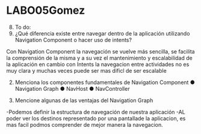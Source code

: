 # LABO05Gomez
8. To do:
1. ¿Qué diferencia existe entre navegar dentro de la aplicación utilizando
Navigation Component o hacer uso de intents?

Con Navigation Component la navegación se vuelve más sencilla, se facilita la comprensión de la
misma y a su vez el mantenimiento y escalabilidad de la aplicación en cambio con Intents la navegacion entre 
actividades no es muy clara y muchas veces puede ser mas dificl de ser escalable 


2. Menciona los componentes fundamentales de Navigation
Component
● Navigation Graph
● NavHost
● NavController

3. Mencione algunas de las ventajas del Navigation Graph

-Podemos definir la estructura de navegación de nuestra aplicación
-AL poder ver los destinos representado por una pantallade la aplicacion, es mas facil podmos comprender 
de mejor manera la navegacion. 
